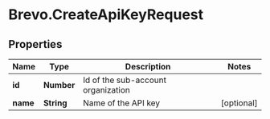 # Brevo.CreateApiKeyRequest

## Properties
Name | Type | Description | Notes
------------ | ------------- | ------------- | -------------
**id** | **Number** | Id of the sub-account organization | 
**name** | **String** | Name of the API key | [optional] 


